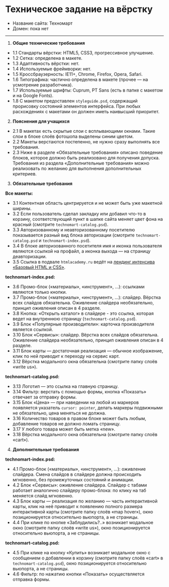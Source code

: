 # Техническое задание на вёрстку

* Название сайта: Техномарт
* Домен: пока нет

---

1.  **Общие технические требования**

 * 1.1 Стандарты вёрстки: HTML5, CSS3, прогрессивное улучшение.
 * 1.2 Сетка: определена в макете.
 * 1.3 Адаптивность вёрстки: нет.
 * 1.4 Используемые фреймворки: нет.
 * 1.5 Кроссбраузерность: IE11+, Chrome, Firefox, Opera, Safari.
 * 1.6 Типографика: частично определена в макете (прочее — на усмотрение разработчика).
 * 1.7 Используемые шрифты: Cuprum, PT Sans (есть в папке с макетом и на Google Fonts).
 * 1.8 С макетом предоставлен `styleguide.psd`, содержащий прорисовку состояний элементов интерфейса. При любых расхождениях с макетами он должен иметь наивысший приоритет.

2.  **Пояснения для учащихся**

 * 2.1 В макетах есть скрытые слои с всплывающими окнами. Такие слои в блоке слоёв фотошопа выделены синим цветом.
 * 2.2 Макеты верстаются постепенно, не нужно сразу выполнять все требования.
 * 2.3 Ниже в разделе «Обязательные требования» описано поведение блоков, которое должно быть реализовано для получения допуска. Требования из раздела «Дополнительные требования» можно реализовать по желанию для выполнения дополнительных критериев.

3.  **Обязательные требования**

   **Все макеты:**

  * 3.1 Контентная область центрируется и не может быть уже макетной ширины.
  * 3.2 Если пользователь сделал закладку или добавил что-то в корзину, соответствующий пункт в шапке сайта меняет цвет фона на красный (смотрите `technomart-catalog.psd`).
  * 3.3 Авторизованному и неавторизованному посетителю показывается разный вид блока авторизации (смотрите `technomart-catalog.psd` и `technomart-index.psd`).
  * 3.4 В блоке авторизованного посетителя имя и иконка пользователя являются ссылкой на профайл, а иконка выхода — на страницу деавторизации.
  * 3.5 Ссылка в подвале `htmlacademy.ru` ведёт на [лендинг интенсива «Базовый HTML и CSS»](https://htmlacademy.ru/intensive/htmlcss).

   **technomart-index.psd:**

  * 3.6 Промо-блок («материалы», «инструмент», ...): ссылками являются только кнопки.
  * 3.7 Промо-блок («материалы», «инструмент», ...): слайдер. Вёрстка всех слайдов обязательна. Оживление слайдера необязательно, принцип оживления описан в 4 разделе.
  * 3.8 Кнопка: «Открыть каталог» в слайдере - это ссылка, которая ведет на внутреннюю страницу (`technomart-catalog.psd`).
  * 3.9 Блок «Популярные производители»: карточка производителя является ссылкой.
  * 3.10 Блок «Сервисы»: слайдер. Вёрстка всех слайдов обязательна. Оживление слайдера необязательно, принцип оживления описан в 4 разделе.
  * 3.11 Блок карты — достаточная реализация — обычное изображение, клик по ней приводит к переходу на сервис карт.
  * 3.12 Вёрстка модального окна обязательна (смотрите папку слоёв «write us»).

   **technomart-catalog.psd:**

  * 3.13 Логотип — это ссылка на главную страницу.
  * 3.14 Фильтр: верстать с помощью формы, кнопка «Показать» отвечает за отправку формы.
  * 3.15 Блок «Цена» — при наведении на любой из маркеров появляется указатель `cursor: pointer`, делать маркеры подвижными не обязательно, цена меняться не должна.
  * 3.16 Количество товаров в правом блоке может быть любым, добавление товаров не должно ломать страницу.
  * 3.17 У любого товара может быть метка «new».
  * 3.18 Вёрстка модального окна обязательна (смотрите папку слоёв «cart»).

4.  **Дополнительные требования**

   **technomart-index.psd:**

  * 4.1 Промо-блок («материалы», «инструмент», ...): оживление слайдера. Смена слайдов в слайдере должна происходить мгновенно, без промежуточных состояний и анимации.
  * 4.2 Блок «Сервисы»: оживление слайдера. Слайдер с табами работает аналогично слайдеру промо-блока: по клику на таб меняется слайд мгновенно.
  * 4.3 Блок карты — реализация по желанию — часть интерактивной карты, клик на неё приводит к появлению полного размера интерактивной карты (смотрите папку слоёв «map hover»), окно позиционируется относительно вьюпорта, а не страницы.
  * 4.4 При клике по кнопке «Заблудились?..» возникает модальное окно (смотрите папку слоёв «write us»), окно позиционируется относительно вьюпорта, а не страницы.

   **technomart-catalog.psd:**

  * 4.5 При клике на кнопку «Купить» возникает модальное окно с сообщением о добавлении в корзину (смотрите папку слоёв «cart» в `technomart-catalog.psd`), окно позиционируется относительно вьюпорта, а не страницы.
  * 4.6 Фильтр: по нажатию кнопки «Показать» осуществляется отправка формы.
